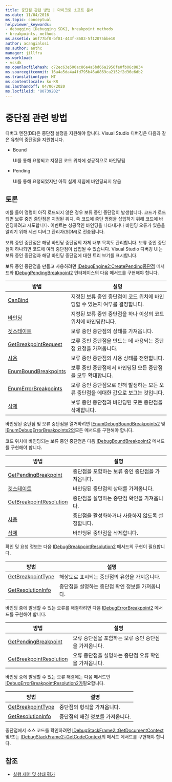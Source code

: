```yaml
---
title: 중단점 관련 방법 | 마이크로 소프트 문서
ms.date: 11/04/2016
ms.topic: conceptual
helpviewer_keywords:
- debugging [Debugging SDK], breakpoint methods
- breakpoints, methods
ms.assetid: a6f77bf0-bf81-443f-8683-5f12075bbe10
author: acangialosi
ms.author: anthc
manager: jillfra
ms.workload:
- vssdk
ms.openlocfilehash: c72ec63e500ac86a4a5bd66a2956fe0fb06c8834
ms.sourcegitcommit: 16a4a5da4a4fd795b46a0869ca2152f2d36e6db2
ms.translationtype: MT
ms.contentlocale: ko-KR
ms.lasthandoff: 04/06/2020
ms.locfileid: "80739202"
---
```

# <a name="breakpoint-related-methods"></a>중단점 관련 방법
디버그 엔진(DE)은 중단점 설정을 지원해야 합니다. Visual Studio 디버깅은 다음과 같은 유형의 중단점을 지원합니다.

- Bound

     UI를 통해 요청되고 지정된 코드 위치에 성공적으로 바인딩됨

- Pending

     UI를 통해 요청되었지만 아직 실제 지침에 바인딩되지 않음

## <a name="discussion"></a>토론
 예를 들어 명령이 아직 로드되지 않은 경우 보류 중인 중단점이 발생합니다. 코드가 로드되면 보류 중인 중단점은 지정된 위치, 즉 코드에 중단 명령을 삽입하기 위해 코드에 바인딩하려고 시도합니다. 이벤트는 성공적인 바인딩을 나타내거나 바인딩 오류가 있음을 알리기 위해 세션 디버그 관리자(SDM)로 전송됩니다.

 보류 중인 중단점은 해당 바인딩 중단점의 자체 내부 목록도 관리합니다. 보류 중인 중단점이 하나되면 코드에 여러 중단점이 삽입될 수 있습니다. Visual Studio 디버깅 UI는 보류 중인 중단점과 해당 바인딩 중단점에 대한 트리 보기를 표시합니다.

 보류 중인 중단점을 만들고 사용하려면 [IDebugEngine2:CreatePending중단점](../../extensibility/debugger/reference/idebugengine2-creatependingbreakpoint.md) 메서드와 [IDebugPendingBreakpoint2](../../extensibility/debugger/reference/idebugpendingbreakpoint2.md) 인터페이스의 다음 메서드를 구현해야 합니다.

|방법|설명|
|------------|-----------------|
|[CanBind](../../extensibility/debugger/reference/idebugpendingbreakpoint2-canbind.md)|지정된 보류 중인 중단점이 코드 위치에 바인딩할 수 있는지 여부를 결정합니다.|
|[바인딩](../../extensibility/debugger/reference/idebugpendingbreakpoint2-bind.md)|지정된 보류 중인 중단점을 하나 이상의 코드 위치에 바인딩합니다.|
|[겟스테이트](../../extensibility/debugger/reference/idebugpendingbreakpoint2-getstate.md)|보류 중인 중단점의 상태를 가져옵니다.|
|[GetBreakpointRequest](../../extensibility/debugger/reference/idebugpendingbreakpoint2-getbreakpointrequest.md)|보류 중인 중단점을 만드는 데 사용되는 중단점 요청을 가져옵니다.|
|[사용](../../extensibility/debugger/reference/idebugpendingbreakpoint2-enable.md)|보류 중인 중단점의 사용 상태를 전환합니다.|
|[EnumBoundBreakpoints](../../extensibility/debugger/reference/idebugpendingbreakpoint2-enumboundbreakpoints.md)|보류 중인 중단점에서 바인딩된 모든 중단점을 모두 확대합니다.|
|[EnumErrorBreakpoints](../../extensibility/debugger/reference/idebugpendingbreakpoint2-enumerrorbreakpoints.md)|보류 중인 중단점으로 인해 발생하는 모든 오류 중단점을 에대한 값으로 보그는 것입니다.|
|[삭제](../../extensibility/debugger/reference/idebugpendingbreakpoint2-delete.md)|보류 중인 중단점과 바인딩된 모든 중단점을 삭제합니다.|

 바인딩된 중단점 및 오류 중단점을 열거하려면 [IEnumDebugBoundBreakpoints2](../../extensibility/debugger/reference/ienumdebugboundbreakpoints2.md) 및 [IEnumDebugErrorBreakpoints2의](../../extensibility/debugger/reference/ienumdebugerrorbreakpoints2.md)모든 메서드를 구현해야 합니다.

 코드 위치에 바인딩되는 보류 중인 중단점은 다음 [IDebugBoundBreakpoint2](../../extensibility/debugger/reference/idebugboundbreakpoint2.md) 메서드를 구현해야 합니다.

|방법|설명|
|------------|-----------------|
|[GetPendingBreakpoint](../../extensibility/debugger/reference/idebugboundbreakpoint2-getpendingbreakpoint.md)|중단점을 포함하는 보류 중인 중단점을 가져옵니다.|
|[겟스테이트](../../extensibility/debugger/reference/idebugboundbreakpoint2-getstate.md)|바인딩된 중단점의 상태를 가져옵니다.|
|[GetBreakpointResolution](../../extensibility/debugger/reference/idebugboundbreakpoint2-getbreakpointresolution.md)|중단점을 설명하는 중단점 확인을 가져옵니다.|
|[사용](../../extensibility/debugger/reference/idebugboundbreakpoint2-enable.md)|중단점을 활성화하거나 사용하지 않도록 설정합니다.|
|[삭제](../../extensibility/debugger/reference/idebugboundbreakpoint2-delete.md)|바인딩된 중단점을 삭제합니다.|

 확인 및 요청 정보는 다음 [IDebugBreakpointResolution2](../../extensibility/debugger/reference/idebugbreakpointresolution2.md) 메서드의 구현이 필요합니다.

|방법|설명|
|------------|-----------------|
|[GetBreakpointType](../../extensibility/debugger/reference/idebugbreakpointresolution2-getbreakpointtype.md)|해상도로 표시되는 중단점의 유형을 가져옵니다.|
|[GetResolutionInfo](../../extensibility/debugger/reference/idebugbreakpointresolution2-getresolutioninfo.md)|중단점을 설명하는 중단점 확인 정보를 가져옵니다.|

 바인딩 중에 발생할 수 있는 오류를 해결하려면 다음 [IDebugErrorBreakpoint2](../../extensibility/debugger/reference/idebugerrorbreakpoint2.md) 메서드를 구현해야 합니다.

|방법|설명|
|------------|-----------------|
|[GetPendingBreakpoint](../../extensibility/debugger/reference/idebugerrorbreakpoint2-getpendingbreakpoint.md)|오류 중단점을 포함하는 보류 중인 중단점을 가져옵니다.|
|[GetBreakpointResolution](../../extensibility/debugger/reference/idebugerrorbreakpoint2-getbreakpointresolution.md)|오류 중단점을 설명하는 중단점 오류 확인을 가져옵니다.|

 바인딩 중에 발생할 수 있는 오류 해결에는 다음 메서드인 [IDebugErrorBreakpointResolution2가](../../extensibility/debugger/reference/idebugerrorbreakpointresolution2.md)필요합니다.

|방법|설명|
|------------|-----------------|
|[GetBreakpointType](../../extensibility/debugger/reference/idebugerrorbreakpointresolution2-getbreakpointtype.md)|중단점의 형식을 가져옵니다.|
|[GetResolutionInfo](../../extensibility/debugger/reference/idebugerrorbreakpointresolution2-getresolutioninfo.md)|중단점의 해결 정보를 가져옵니다.|

 중단점에서 소스 코드를 확인하려면 [IDebugStackFrame2::GetDocumentContext](../../extensibility/debugger/reference/idebugstackframe2-getdocumentcontext.md) 및/또는 [IDebugStackFrame2::GetCodeContext](../../extensibility/debugger/reference/idebugstackframe2-getcodecontext.md)의 메서드 메서드를 구현해야 합니다.

## <a name="see-also"></a>참조
- [실행 제어 및 상태 평가](../../extensibility/debugger/execution-control-and-state-evaluation.md)
